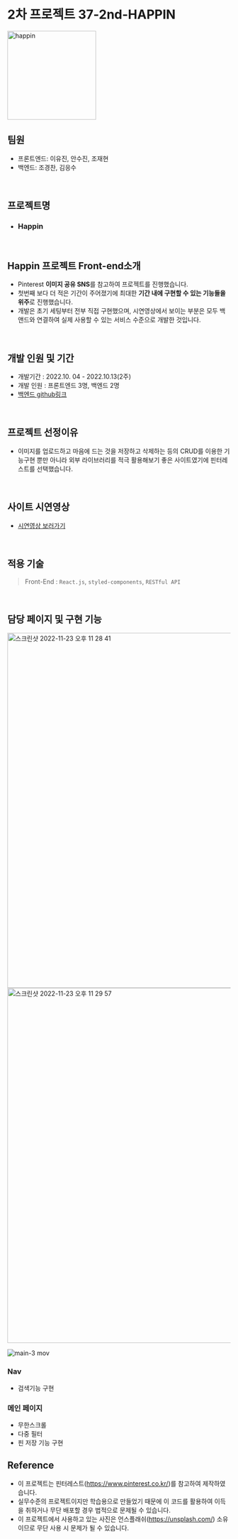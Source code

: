 # 2차 프로젝트 37-2nd-HAPPIN
<img src="https://user-images.githubusercontent.com/67556491/196029607-e09eb2dc-80c7-404b-99f1-03f4cebf54ae.jpeg" alt="happin" width="200" height="200"/>


## 팀원

- 프론트엔드: 이유진, 안수진, 조재현 
- 백엔드: 조경찬, 김응수 

<br>

## 프로젝트명

- ### Happin

<br>

## Happin **프로젝트 Front-end소개**

- Pinterest **이미지 공유 SNS**를 참고하여 프로젝트를 진행했습니다.
- 첫번째 보다 더 적은 기간이 주어졌기에 최대한 **기간 내에 구현할 수 있는 기능들을 위주**로 진행했습니다.
- 개발은 초기 세팅부터 전부 직접 구현했으며, 시연영상에서 보이는 부분은 모두 백앤드와 연결하여 실제 사용할 수 있는 서비스 수준으로 개발한 것입니다.

<br>

## **개발 인원 및 기간**

- 개발기간 : 2022.10. 04 - 2022.10.13(2주)
- 개발 인원 : 프론트엔드 3명, 백엔드 2명
- [백엔드 github링크](https://github.com/wecode-bootcamp-korea/37-2nd-happin-backend)

<br>

## **프로젝트 선정이유**

- 이미지를 업로드하고 마음에 드는 것을 저장하고 삭제하는 등의 CRUD를 이용한 기능구현 뿐만 아니라 외부 라이브러리를 적극 활용해보기 좋은 사이트였기에 핀터레스트를 선택했습니다.

<br>

## 사이트 시연영상
- [시연영상 보러가기](https://youtu.be/MCibh9Fkcoo)

<br>

## **적용 기술**

> Front-End : `React.js`, `styled-components`, `RESTful API`

<br>

## **담당 페이지 및 구현 기능**
<img width="800" alt="스크린샷 2022-11-23 오후 11 28 41" src="https://user-images.githubusercontent.com/67556491/203585231-5a1220ce-baa1-43bb-b49c-11f88db292ed.png">
<img width="800" alt="스크린샷 2022-11-23 오후 11 29 57" src="https://user-images.githubusercontent.com/67556491/203585259-14709c75-ec17-4dba-b975-1af63a254008.png">

![main-3 mov](https://user-images.githubusercontent.com/67556491/203585437-b67de352-690e-4901-8ba4-77c3fcf78f63.gif)


### Nav
- 검색기능 구현

### 메인 페이지
- 무한스크롤 
- 다중 필터
- 핀 저장 기능 구현 



## **Reference**

- 이 프로젝트는 핀터레스트(https://www.pinterest.co.kr/)를 참고하여 제작하였습니다.
- 실무수준의 프로젝트이지만 학습용으로 만들었기 때문에 이 코드를 활용하여 이득을 취하거나 무단 배포할 경우 법적으로 문제될 수 있습니다.
- 이 프로젝트에서 사용하고 있는 사진은 언스플래쉬(https://unsplash.com/) 소유이므로 무단 사용 시 문제가 될 수 있습니다.
